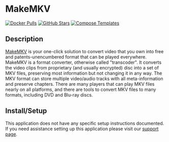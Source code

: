 # MakeMKV

[![Docker Pulls](https://img.shields.io/docker/pulls/jlesage/makemkv?style=flat-square&color=607D8B&label=docker%20pulls&logo=docker)](https://hub.docker.com/r/jlesage/makemkv)
[![GitHub Stars](https://img.shields.io/github/stars/jlesage/docker-makemkv?style=flat-square&color=607D8B&label=github%20stars&logo=github)](https://github.com/jlesage/docker-makemkv)
[![Compose Templates](https://img.shields.io/static/v1?style=flat-square&color=607D8B&label=compose&message=templates)](https://github.com/GhostWriters/DockSTARTer/tree/master/compose/.apps/makemkv)

## Description

[MakeMKV](http://www.makemkv.com/) is your one-click solution to convert video
that you own into free and patents-unencumbered format that can be played
everywhere. MakeMKV is a format converter, otherwise called "transcoder". It
converts the video clips from proprietary (and usually encrypted) disc into a
set of MKV files, preserving most information but not changing it in any way.
The MKV format can store multiple video/audio tracks with all meta-information
and preserve chapters. There are many players that can play MKV files nearly on
all platforms, and there are tools to convert MKV files to many formats,
including DVD and Blu-ray discs.

## Install/Setup

This application does not have any specific setup instructions documented. If
you need assistance setting up this application please visit our
[support page](https://dockstarter.com/basics/support/).
